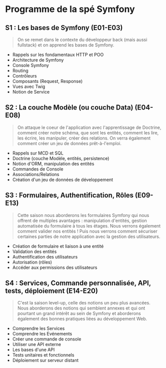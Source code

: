 # Programme de la spé Symfony

## S1 : Les bases de Symfony (E01-E03)

> On se remet dans le contexte du développeur back (mais aussi fullstack) et on apprend les bases de Symfony.

- Rappels sur les fondamentaux HTTP et POO
- Architecture de Symfony
- Console Symfony
- Routing
- Contrôleurs
- Composants (Request, Response)
- Vues avec Twig
- Notion de Service

## S2 : La couche Modèle (ou couche Data) (E04-E08)

> On attaque le coeur de l'application avec l'apprentissage de Doctrine, comment créer notre schéma, que sont les entités, comment les lire, les écrire, les manipuler, créer des relations. On verra également comment créer un jeu de données prêt-à-l'emploi.

- Rappels sur MCD et SQL
- Doctrine (couche Modèle, entités, persistence)
- Notion d'ORM, manipulation des entités
- Commandes de Console
- Associations/Relations
- Création d'un jeu de données de développement

## S3 : Formulaires, Authentification, Rôles (E09-E13)

> Cette saison nous aborderons les formulaires Symfony qui nous offrent de multiples avantages : manipulation d'entités, gestion automatisée du formulaire à tous les étages. Nous verrons également comment valider nos entités !
Puis nous verrons comment sécuriser certaines parties de notre application avec la gestion des utilisateurs.

- Création de formulaire et liaison à une entité
- Validation des entités
- Authentification des utilisateurs
- Autorisation (rôles)
- Accéder aux permissions des utilisateurs

## S4 : Services, Commande personnalisée, API, tests, déploiement (E14-E20)

> C'est la saison level-up, celle des notions un peu plus avancées. Nous aborderons des notions qui semblent annexes et qui ont pourtant un grand intérêt au sein de Symfony et aborderons également des bonnes pratiques liées au développement Web.

- Comprendre les Services
- Comprendre les Evénements
- Créer une commande de console
- Utiliser une API externe
- Les bases d'une API
- Tests unitaires et fonctionnels
- Déploiement sur serveur distant
